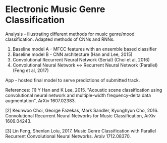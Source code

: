 # Electronic Music Genre Classification
Analysis - illustrating different methods for music genre/mood classification. Adapted methods of CNNs and RNNs.

1) Baseline model A - MFCC features with an ensemble based classifier
2) Baseline model B - CNN architecture (Han and Lee, 2015)
3) Convolutional Recurrent Neural Network (Serial) (Choi et al, 2016)
4) Convolutional Neural Network <-> Recurrent Neural Network (Parallel) (Feng et al, 2017)

App - hosted final model to serve predictions of submitted track.

References: 
[1] Y Han and K Lee, 2015. "Acoustic scene classification using convolutional neural network and multiple-width frequency-delta data augmentation", ArXiv 1607.02383.

[2] Keunwoo Choi, George Fazekas, Mark Sandler, Kyunghyun Cho, 2016. Convolutional Recurrent Neural Networks for Music Classification, ArXiv 1609.04243.

[3] Lin Feng, Shenlan Loiu, 2017. Music Genre Classification with Parallel Recurrent Convolutional Neural Networks. Arxiv 1712.08370. 

